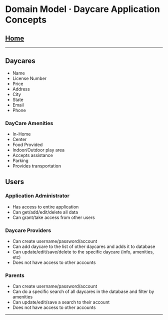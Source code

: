# Domain Model &middot; Daycare Application Concepts

## [Home](/README.md)

---

## Daycares

* Name
* License Number
* Price
* Address
* City
* State
* Email
* Phone

### DayCare Amenities

* In-Home
* Center
* Food Provided
* Indoor/Outdoor play area
* Accepts assistance
* Parking
* Provides transportation

## Users

### Application Administrator

* Has access to entire application
* Can get/add/edit/delete all data
* Can grant/take access from other users

### Daycare Providers

* Can create username/password/account
* Can add daycare to the list of other daycares and adds it to database
* Can update/edit/save/delete to the specific daycare (info, amenities, etc)
* Does not have access to other accounts

### Parents

* Can create username/password/account
* Can do a specific search of all daycares in the database and filter by amenities
* Can update/edit/save a search to their account
* Does not have access to other accounts

---

